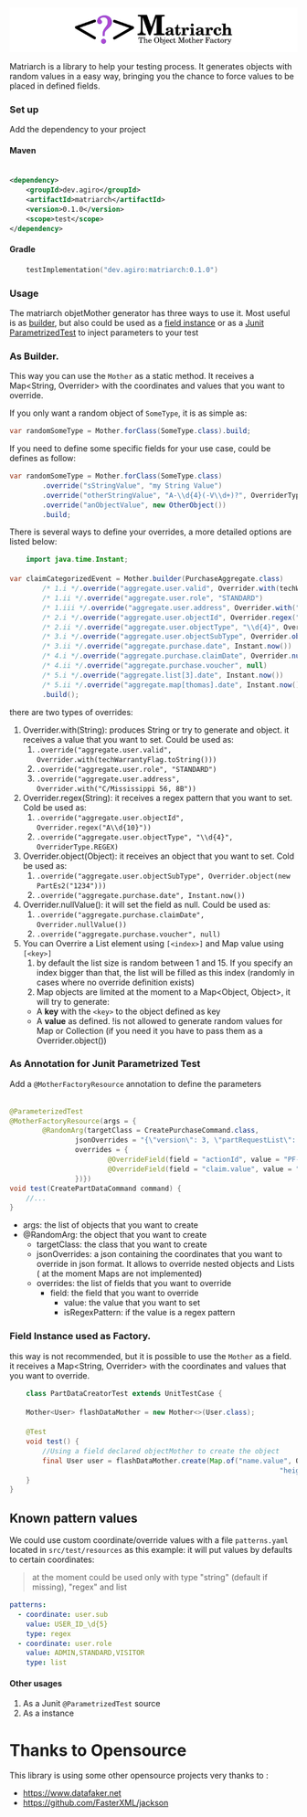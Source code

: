 ![logo_90.png](documentation/logo_90.png)

Matriarch is a library to help your testing process. It generates objects with random values in a easy way,
bringing you the chance to force values to be placed in defined fields.




### Set up
Add the dependency to your project
#### Maven

```xml

<dependency>
    <groupId>dev.agiro</groupId>
    <artifactId>matriarch</artifactId>
    <version>0.1.0</version>
    <scope>test</scope>
</dependency>
```
#### Gradle 
```kotlin
    testImplementation("dev.agiro:matriarch:0.1.0")
```

### Usage
The matriarch objetMother generator has three ways to use it. 
Most useful is as [builder](README.md#as-builder), but also could be used as a [field instance](README.md#field-instance-used-as-factory) or as a [Junit ParametrizedTest](README.md#as-annotation-for-junit-parametrized-test-) to inject parameters to your test

### As Builder.

This way you can use the `Mother` as a static method. It receives a Map<String, Overrider> with the coordinates and values that you want to
override.

If you only want a random object of `SomeType`, it is as simple as:

```java
var randomSomeType = Mother.forClass(SomeType.class).build;
```
If you need to define some specific fields for your use case, could be defines as follow:

```java
var randomSomeType = Mother.forClass(SomeType.class)
        .override("sStringValue", "my String Value")
        .override("otherStringValue", "A-\\d{4}(-V\\d+)?", OverriderType.REGEX)
        .override("anObjectValue", new OtherObject())
        .build;
```

There is several ways to define your overrides, a more detailed options are listed below:

```java
    import java.time.Instant;

var claimCategorizedEvent = Mother.builder(PurchaseAggregate.class)
        /* 1.i */.override("aggregate.user.valid", Overrider.with(techWarrantyFlag.toString()))
        /* 1.ii */.override("aggregate.user.role", "STANDARD")
        /* 1.iii */.override("aggregate.user.address", Overrider.with("C/Mississippi 56, 8B"))
        /* 2.i */.override("aggregate.user.objectId", Overrider.regex("A\\d{10}"))
        /* 2.ii */.override("aggregate.user.objectType", "\\d{4}", OverriderType.REGEX)
        /* 3.i */.override("aggregate.user.objectSubType", Overrider.object(new PartEs2("1234")))
        /* 3.ii */.override("aggregate.purchase.date", Instant.now())
        /* 4.i */.override("aggregate.purchase.claimDate", Overrider.nullValue())
        /* 4.ii */.override("aggregate.purchase.voucher", null)
        /* 5.i */.override("aggregate.list[3].date", Instant.now())
        /* 5.ii */.override("aggregate.map[thomas].date", Instant.now())
        .build();
 ```

there are two types of overrides:

1. Overrider.with(String): produces String or try to generate and object. it receives a value that you want to set. Could be used as:
    1. `.override("aggregate.user.valid", Overrider.with(techWarrantyFlag.toString()))`
    2. `.override("aggregate.user.role", "STANDARD")`
    3. `.override("aggregate.user.address", Overrider.with("C/Mississippi 56, 8B"))`
2. Overrider.regex(String): it receives a regex pattern that you want to set. Cold be used as:
   1. `.override("aggregate.user.objectId", Overrider.regex("A\\d{10}"))`
   2. `.override("aggregate.user.objectType", "\\d{4}", OverriderType.REGEX)`
3. Overrider.object(Object): it receives an object that you want to set. Cold be used as:
   1. `.override("aggregate.user.objectSubType", Overrider.object(new PartEs2("1234")))`
   2. `.override("aggregate.purchase.date", Instant.now())`
4. Overrider.nullValue(): it will set the field as null. Could be used as:
   1. `.override("aggregate.purchase.claimDate", Overrider.nullValue())`
   2. `.override("aggregate.purchase.voucher", null)`
5. You can Overrire a List element using `[<index>]` and Map value using `[<key>]`
   1. by default the list size is random between 1 and 15. If you specify an index bigger than that, the list will be filled as this index (randomly in cases where no override definition exists)
   2. Map objects are limited at the moment to a Map<Object, Object>, it will try to generate:
     - A **key** with the `<key>` to the object defined as key 
     - A **value** as defined.  !is not allowed to generate random values for Map or Collection (if you need it you have to pass them as a Overrider.object(<CollectionValue>))     

### As Annotation for Junit Parametrized Test 
Add a `@MotherFactoryResource` annotation to define the parameters

```java

@ParameterizedTest
@MotherFactoryResource(args = {
        @RandomArg(targetClass = CreatePurchaseCommand.class,
                jsonOverrides = "{\"version\": 3, \"partRequestList\": [{\"part\": \"PART1\"}, {\"part\": \"PART2\"}]}",
                overrides = {
                        @OverrideField(field = "actionId", value = "PF-[AZ]*{3}\\d{4}-V\\d", isRegexPattern = true),
                        @OverrideField(field = "claim.value", value = "CLA-[AZ]*{3}\\d{4}-V\\d", isRegexPattern = true)
                })})
void test(CreatePartDataCommand command) {
    //...
}
```

- args: the list of objects that you want to create
- @RandomArg: the object that you want to create
    - targetClass: the class that you want to create
    - jsonOverrides: a json containing the coordinates that you want to override in json format. It allows to override nested objects and Lists ( at
      the moment Maps are not implemented)
    - overrides: the list of fields that you want to override
        - field: the field that you want to override
            - value: the value that you want to set
            - isRegexPattern: if the value is a regex pattern

### Field Instance used as Factory.

this way is not recommended, but it is possible to use the `Mother` as a field. it receives a Map<String, Overrider> with the coordinates
and values that you want to override.

```java
    class PartDataCreatorTest extends UnitTestCase {

    Mother<User> flashDataMother = new Mother<>(User.class);

    @Test
    void test() {
        //Using a field declared objectMother to create the object
        final User user = flashDataMother.create(Map.of("name.value", Overrider.with("John"),
                                                                  "height.value", Overrider.with("193.5")));
    }
}
```

## Known pattern values

We could use custom coordinate/override values with a file `patterns.yaml` located in `src/test/resources` as this example:
it will put values by defaults to certain coordinates:
> at the moment could be used only with type "string" (default if missing),  "regex" and list

```yaml
patterns:
  - coordinate: user.sub
    value: USER_ID_\d{5}
    type: regex
  - coordinate: user.role
    value: ADMIN,STANDARD,VISITOR
    type: list
```
#### Other usages
1. As a Junit `@ParametrizedTest` source
2. As a instance


# Thanks to Opensource
This library is using some other opensource projects very thanks to :
 - https://www.datafaker.net
 - https://github.com/FasterXML/jackson
